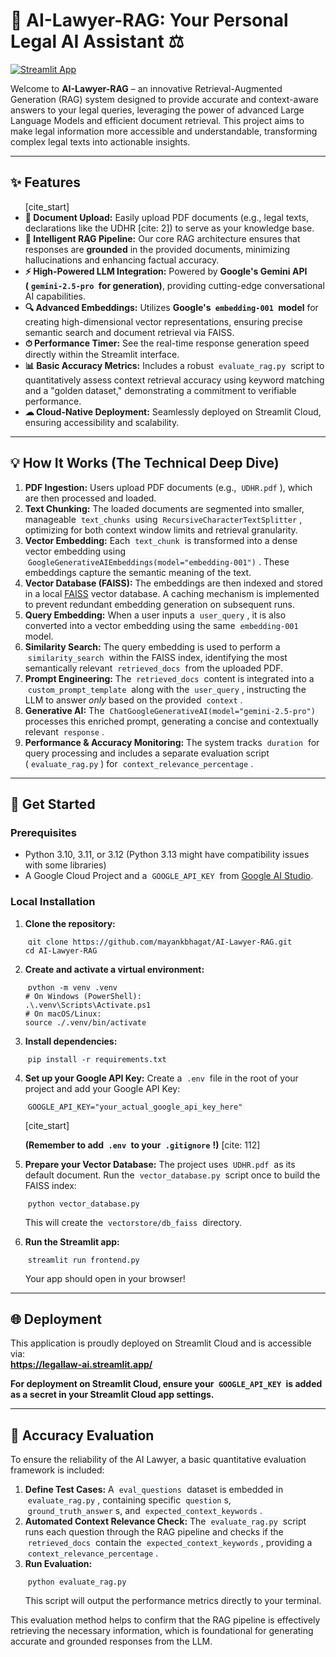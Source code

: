 <h1>🤖 AI-Lawyer-RAG: Your Personal Legal AI Assistant ⚖</h1>

<p>
    <a href="https://legallaw-ai.streamlit.app/">
        <img src="https://static.streamlit.io/badges/streamlit_badge_black_white.svg" alt="Streamlit App">
    </a>
</p>

<p>Welcome to <strong>AI-Lawyer-RAG</strong> – an innovative Retrieval-Augmented Generation (RAG) system designed to provide accurate and context-aware answers to your legal queries, leveraging the power of advanced Large Language Models and efficient document retrieval. This project aims to make legal information more accessible and understandable, transforming complex legal texts into actionable insights.</p>

<hr>

<h2>✨ Features</h2>
<ul>
    [cite_start]<li><strong>📄 Document Upload:</strong> Easily upload PDF documents (e.g., legal texts, declarations like the UDHR [cite: 2]) to serve as your knowledge base.</li>
    <li><strong>🧠 Intelligent RAG Pipeline:</strong> Our core RAG architecture ensures that responses are <strong>grounded</strong> in the provided documents, minimizing hallucinations and enhancing factual accuracy.</li>
    <li><strong>⚡ High-Powered LLM Integration:</strong> Powered by <strong>Google's Gemini API (<code style="background-color: #f6f8fa; padding: 2px 4px; border-radius: 3px;">gemini-2.5-pro</code> for generation)</strong>, providing cutting-edge conversational AI capabilities.</li>
    <li><strong>🔍 Advanced Embeddings:</strong> Utilizes <strong>Google's <code style="background-color: #f6f8fa; padding: 2px 4px; border-radius: 3px;">embedding-001</code> model</strong> for creating high-dimensional vector representations, ensuring precise semantic search and document retrieval via FAISS.</li>
    <li><strong>⏱ Performance Timer:</strong> See the real-time response generation speed directly within the Streamlit interface.</li>
    <li><strong>📊 Basic Accuracy Metrics:</strong> Includes a robust <code style="background-color: #f6f8fa; padding: 2px 4px; border-radius: 3px;">evaluate_rag.py</code> script to quantitatively assess context retrieval accuracy using keyword matching and a "golden dataset," demonstrating a commitment to verifiable performance.</li>
    <li><strong>☁ Cloud-Native Deployment:</strong> Seamlessly deployed on Streamlit Cloud, ensuring accessibility and scalability.</li>
</ul>

<hr>

<h2>💡 How It Works (The Technical Deep Dive)</h2>
<ol>
    <li><strong>PDF Ingestion:</strong> Users upload PDF documents (e.g., <code style="background-color: #f6f8fa; padding: 2px 4px; border-radius: 3px;">UDHR.pdf</code>), which are then processed and loaded.</li>
    <li><strong>Text Chunking:</strong> The loaded documents are segmented into smaller, manageable <code style="background-color: #f6f8fa; padding: 2px 4px; border-radius: 3px;">text_chunks</code> using <code style="background-color: #f6f8fa; padding: 2px 4px; border-radius: 3px;">RecursiveCharacterTextSplitter</code>, optimizing for both context window limits and retrieval granularity.</li>
    <li><strong>Vector Embedding:</strong> Each <code style="background-color: #f6f8fa; padding: 2px 4px; border-radius: 3px;">text_chunk</code> is transformed into a dense vector embedding using <code style="background-color: #f6f8fa; padding: 2px 4px; border-radius: 3px;">GoogleGenerativeAIEmbeddings(model="embedding-001")</code>. These embeddings capture the semantic meaning of the text.</li>
    <li><strong>Vector Database (FAISS):</strong> The embeddings are then indexed and stored in a local <a href="https://faiss.ai/">FAISS</a> vector database. A caching mechanism is implemented to prevent redundant embedding generation on subsequent runs.</li>
    <li><strong>Query Embedding:</strong> When a user inputs a <code style="background-color: #f6f8fa; padding: 2px 4px; border-radius: 3px;">user_query</code>, it is also converted into a vector embedding using the same <code style="background-color: #f6f8fa; padding: 2px 4px; border-radius: 3px;">embedding-001</code> model.</li>
    <li><strong>Similarity Search:</strong> The query embedding is used to perform a <code style="background-color: #f6f8fa; padding: 2px 4px; border-radius: 3px;">similarity_search</code> within the FAISS index, identifying the most semantically relevant <code style="background-color: #f6f8fa; padding: 2px 4px; border-radius: 3px;">retrieved_docs</code> from the uploaded PDF.</li>
    <li><strong>Prompt Engineering:</strong> The <code style="background-color: #f6f8fa; padding: 2px 4px; border-radius: 3px;">retrieved_docs</code> content is integrated into a <code style="background-color: #f6f8fa; padding: 2px 4px; border-radius: 3px;">custom_prompt_template</code> along with the <code style="background-color: #f6f8fa; padding: 2px 4px; border-radius: 3px;">user_query</code>, instructing the LLM to answer <em>only</em> based on the provided <code style="background-color: #f6f8fa; padding: 2px 4px; border-radius: 3px;">context</code>.</li>
    <li><strong>Generative AI:</strong> The <code style="background-color: #f6f8fa; padding: 2px 4px; border-radius: 3px;">ChatGoogleGenerativeAI(model="gemini-2.5-pro")</code> processes this enriched prompt, generating a concise and contextually relevant <code style="background-color: #f6f8fa; padding: 2px 4px; border-radius: 3px;">response</code>.</li>
    <li><strong>Performance & Accuracy Monitoring:</strong> The system tracks <code style="background-color: #f6f8fa; padding: 2px 4px; border-radius: 3px;">duration</code> for query processing and includes a separate evaluation script (<code style="background-color: #f6f8fa; padding: 2px 4px; border-radius: 3px;">evaluate_rag.py</code>) for <code style="background-color: #f6f8fa; padding: 2px 4px; border-radius: 3px;">context_relevance_percentage</code>.</li>
</ol>

<hr>

<h2>🚀 Get Started</h2>
<h3>Prerequisites</h3>
<ul>
    <li>Python 3.10, 3.11, or 3.12 (Python 3.13 might have compatibility issues with some libraries)</li>
    <li>A Google Cloud Project and a <code style="background-color: #f6f8fa; padding: 2px 4px; border-radius: 3px;">GOOGLE_API_KEY</code> from <a href="https://aistudio.google.com/">Google AI Studio</a>.</li>
</ul>

<h3>Local Installation</h3>
<ol>
    <li><strong>Clone the repository:</strong>
    <pre><code style="background-color: #f6f8fa; padding: 2px 4px; border-radius: 3px;">git clone https://github.com/mayankbhagat/AI-Lawyer-RAG.git
cd AI-Lawyer-RAG</code></pre>
    </li>
    <li><strong>Create and activate a virtual environment:</strong>
    <pre><code style="background-color: #f6f8fa; padding: 2px 4px; border-radius: 3px;">python -m venv .venv
# On Windows (PowerShell):
.\.venv\Scripts\Activate.ps1
# On macOS/Linux:
source ./.venv/bin/activate</code></pre>
    </li>
    <li><strong>Install dependencies:</strong>
    <pre><code style="background-color: #f6f8fa; padding: 2px 4px; border-radius: 3px;">pip install -r requirements.txt</code></pre>
    </li>
    <li><strong>Set up your Google API Key:</strong>
    Create a <code style="background-color: #f6f8fa; padding: 2px 4px; border-radius: 3px;">.env</code> file in the root of your project and add your Google API Key:
    <pre><code style="background-color: #f6f8fa; padding: 2px 4px; border-radius: 3px;">GOOGLE_API_KEY="your_actual_google_api_key_here"</code></pre>
    [cite_start]<p><strong>(Remember to add <code style="background-color: #f6f8fa; padding: 2px 4px; border-radius: 3px;">.env</code> to your <code style="background-color: #f6f8fa; padding: 2px 4px; border-radius: 3px;">.gitignore</code>!)</strong> [cite: 112]</p>
    </li>
    <li><strong>Prepare your Vector Database:</strong>
    The project uses <code style="background-color: #f6f8fa; padding: 2px 4px; border-radius: 3px;">UDHR.pdf</code> as its default document. Run the <code style="background-color: #f6f8fa; padding: 2px 4px; border-radius: 3px;">vector_database.py</code> script once to build the FAISS index:
    <pre><code style="background-color: #f6f8fa; padding: 2px 4px; border-radius: 3px;">python vector_database.py</code></pre>
    <p>This will create the <code style="background-color: #f6f8fa; padding: 2px 4px; border-radius: 3px;">vectorstore/db_faiss</code> directory.</p>
    </li>
    <li><strong>Run the Streamlit app:</strong>
    <pre><code style="background-color: #f6f8fa; padding: 2px 4px; border-radius: 3px;">streamlit run frontend.py</code></pre>
    <p>Your app should open in your browser!</p>
    </li>
</ol>

<hr>

<h2>🌐 Deployment</h2>
<p>This application is proudly deployed on Streamlit Cloud and is accessible via:
<br><strong><a href="https://legallaw-ai.streamlit.app/">https://legallaw-ai.streamlit.app/</a></strong></p>

<p><strong>For deployment on Streamlit Cloud, ensure your <code style="background-color: #f6f8fa; padding: 2px 4px; border-radius: 3px;">GOOGLE_API_KEY</code> is added as a secret in your Streamlit Cloud app settings.</strong></p>

<hr>

<h2>🎯 Accuracy Evaluation</h2>
<p>To ensure the reliability of the AI Lawyer, a basic quantitative evaluation framework is included:</p>
<ol>
    <li><strong>Define Test Cases:</strong> A <code style="background-color: #f6f8fa; padding: 2px 4px; border-radius: 3px;">eval_questions</code> dataset is embedded in <code style="background-color: #f6f8fa; padding: 2px 4px; border-radius: 3px;">evaluate_rag.py</code>, containing specific <code style="background-color: #f6f8fa; padding: 2px 4px; border-radius: 3px;">question</code>s, <code style="background-color: #f6f8fa; padding: 2px 4px; border-radius: 3px;">ground_truth_answer</code>s, and <code style="background-color: #f6f8fa; padding: 2px 4px; border-radius: 3px;">expected_context_keywords</code>.</li>
    <li><strong>Automated Context Relevance Check:</strong> The <code style="background-color: #f6f8fa; padding: 2px 4px; border-radius: 3px;">evaluate_rag.py</code> script runs each question through the RAG pipeline and checks if the <code style="background-color: #f6f8fa; padding: 2px 4px; border-radius: 3px;">retrieved_docs</code> contain the <code style="background-color: #f6f8fa; padding: 2px 4px; border-radius: 3px;">expected_context_keywords</code>, providing a <code style="background-color: #f6f8fa; padding: 2px 4px; border-radius: 3px;">context_relevance_percentage</code>.</li>
    <li><strong>Run Evaluation:</strong>
    <pre><code style="background-color: #f6f8fa; padding: 2px 4px; border-radius: 3px;">python evaluate_rag.py</code></pre>
    <p>This script will output the performance metrics directly to your terminal.</p>
    </li>
</ol>
<p>This evaluation method helps to confirm that the RAG pipeline is effectively retrieving the necessary information, which is foundational for generating accurate and grounded responses from the LLM.</p>
